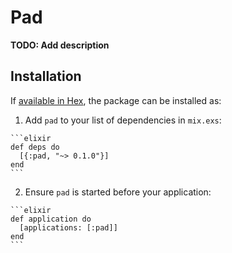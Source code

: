 # Pad

**TODO: Add description**

## Installation

If [available in Hex](https://hex.pm/docs/publish), the package can be installed as:

  1. Add `pad` to your list of dependencies in `mix.exs`:

    ```elixir
    def deps do
      [{:pad, "~> 0.1.0"}]
    end
    ```

  2. Ensure `pad` is started before your application:

    ```elixir
    def application do
      [applications: [:pad]]
    end
    ```

